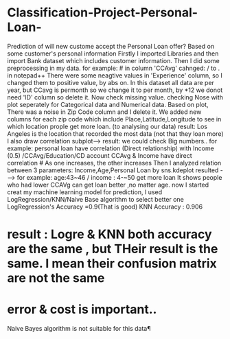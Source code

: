 # Classification-Project-Personal-Loan-
Prediction of will new custome accept the Personal Loan offer? Based on some customer's personal information
Firstly I imported Libraries and then import Bank dataset which includes customer information. 
Then I did some preprocessing in my data. for example: # in column 'CCAvg' cahnged: / to . in notepad++ 
There were some neagtive values in 'Experience' column, so I changed them to positive value, by abs on. 
In this dataset all data are per year, but CCavg is permonth so we change it to per month, by *12 
we donot need 'ID' column so delete it. 
Now check missing value. 
checking Nose with plot seperately for Categorical data and Numerical data. 
Based on plot, There was a noise in Zip Code column and I delete it. 
We added new columns for each zip code which include Place,Latitude,Longitude to see in which location prople get more loan. (to analysing our data) 
result: Los Angeles is the location that recorded the most data (not that they loan more)
I also draw correlation subplot--> result: we could check Big numbers.. 
for example: personal loan have correlation (Direct relationship) with Income (0.5) /CCAvg/Education/CD account
CCAvg & Income have direct correlation # As one increases, the other increases
Then I analyzed relation between 3 parameters: Income,Age,Personal Loan by sns.kdeplot resulted ---> for example: age:43~46 / income : 4-~50 get more loan 
It shows people who had lower CCAVg can get loan better ,no matter age.
now I started creat my machine learning model for prediction, I used LogRegression/KNN/Naive Base algorithm to select better one 
LogRegression's Accuracy =0.9(That is good)
KNN  Accuracy : 0.906
# result : Logre & KNN both accuracy are the same , but THeir result is the same. I mean their confusion matrix are not the same 
# error & cost is important.. 
Naive Bayes algorithm is not suitable for this data¶
# 
